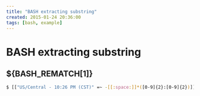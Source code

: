 ```yaml
---
title: "BASH extracting substring"
created: 2015-01-24 20:36:00
tags: [bash, example]
---
```


# BASH extracting substring

## ${BASH_REMATCH\[1\]}

```bash
$ [["US/Central - 10:26 PM (CST)" =~ -[[:space:]]*([0-9]{2}:[0-9]{2})]] &&  echo ${BASH_REMATCH[1]}
```

